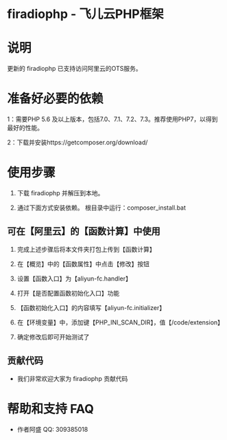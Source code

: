 firadiophp - 飞儿云PHP框架
==================================

# 说明

更新的 firadiophp 已支持访问阿里云的OTS服务。

# 准备好必要的依赖

1：需要PHP 5.6 及以上版本，包括7.0、7.1、7.2、7.3。推荐使用PHP7，以得到最好的性能。

2：下载并安装https://getcomposer.org/download/

# 使用步骤

1. 下载 firadiophp 并解压到本地。

2. 通过下面方式安装依赖。
    根目录中运行：composer_install.bat

## 可在【阿里云】的【函数计算】中使用

1. 完成上述步骤后将本文件夹打包上传到【函数计算】

2. 在【概览】中的【函数属性】中点击【修改】按钮

3. 设置【函数入口】为【aliyun-fc.handler】

4. 打开【是否配置函数初始化入口】功能

5. 【函数初始化入口】的内容填写【aliyun-fc.initializer】

6. 在【环境变量】中，添加键【PHP_INI_SCAN_DIR】，值【/code/extension】

7. 确定修改后即可开始测试了

## 贡献代码
 - 我们非常欢迎大家为 firadiophp 贡献代码

# 帮助和支持 FAQ

 - 作者阿盛 QQ: 309385018
 

